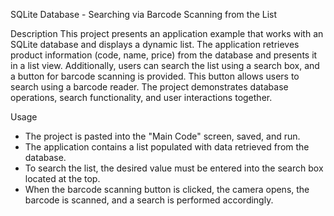 SQLite Database - Searching via Barcode Scanning from the List

Description
This project presents an application example that works with an SQLite database and displays a dynamic list. The application retrieves product information (code, name, price) from the database and presents it in a list view. Additionally, users can search the list using a search box, and a button for barcode scanning is provided. This button allows users to search using a barcode reader. The project demonstrates database operations, search functionality, and user interactions together.

Usage
* The project is pasted into the "Main Code" screen, saved, and run.
* The application contains a list populated with data retrieved from the database.
* To search the list, the desired value must be entered into the search box located at the top.
* When the barcode scanning button is clicked, the camera opens, the barcode is scanned, and a search is performed accordingly.